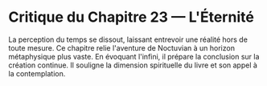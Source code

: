 # Critique du Chapitre 23 — L'Éternité
La perception du temps se dissout, laissant entrevoir une réalité hors de toute mesure.
Ce chapitre relie l'aventure de Noctuvian à un horizon métaphysique plus vaste.
En évoquant l'infini, il prépare la conclusion sur la création continue.
Il souligne la dimension spirituelle du livre et son appel à la contemplation.
